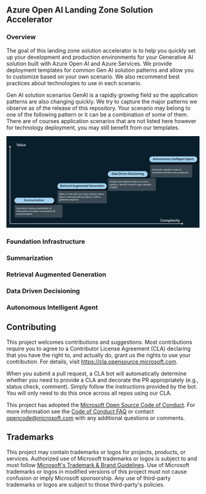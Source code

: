 ## Azure Open AI Landing Zone Solution Accelerator
### Overview
The goal of this landing zone solution accelerator is to help you quickly set up your development and production environments for your Generative AI solution built with Azure Open AI and Azure Services. We provide deployment templates for common Gen AI solution patterns and allow you to customize based on your own scenario. We also recommend best practices about technologies to use in each scenario.

Gen AI solution scenarios
GenAI is a rapidly growing field so the application patterns are also changing quickly. We try to capture the major patterns we observe as of the release of this repository. 
Your scenario may belong to one of the following pattern or it can be a combination of some of them. There are of courses application scenarios that are not listed here however for technology deployment, you may still benefit from our templates.

<img width="1159" alt="image" src="media/gen_ai_use_cases.png">

### Foundation Infrastructure 
### Summarization
### Retrieval Augmented Generation 
### Data Driven Decisioning
### Autonomous Intelligent Agent

## Contributing

This project welcomes contributions and suggestions.  Most contributions require you to agree to a
Contributor License Agreement (CLA) declaring that you have the right to, and actually do, grant us
the rights to use your contribution. For details, visit https://cla.opensource.microsoft.com.

When you submit a pull request, a CLA bot will automatically determine whether you need to provide
a CLA and decorate the PR appropriately (e.g., status check, comment). Simply follow the instructions
provided by the bot. You will only need to do this once across all repos using our CLA.

This project has adopted the [Microsoft Open Source Code of Conduct](https://opensource.microsoft.com/codeofconduct/).
For more information see the [Code of Conduct FAQ](https://opensource.microsoft.com/codeofconduct/faq/) or
contact [opencode@microsoft.com](mailto:opencode@microsoft.com) with any additional questions or comments.

## Trademarks

This project may contain trademarks or logos for projects, products, or services. Authorized use of Microsoft 
trademarks or logos is subject to and must follow 
[Microsoft's Trademark & Brand Guidelines](https://www.microsoft.com/en-us/legal/intellectualproperty/trademarks/usage/general).
Use of Microsoft trademarks or logos in modified versions of this project must not cause confusion or imply Microsoft sponsorship.
Any use of third-party trademarks or logos are subject to those third-party's policies.
